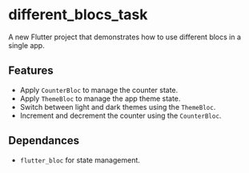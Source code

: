 # different_blocs_task

A new Flutter project that demonstrates how to use different blocs in a single app.

## **Features**

- Apply `CounterBloc` to manage the counter state.
- Apply `ThemeBloc` to manage the app theme state.
- Switch between light and dark themes using the `ThemeBloc`.
- Increment and decrement the counter using the `CounterBloc`.

## **Dependances**

- `flutter_bloc` for state management.